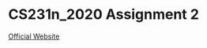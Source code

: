 # CS231n_2020 Assignment 2
[Official Website](https://cs231n.github.io/assignments2020/assignment2/)
